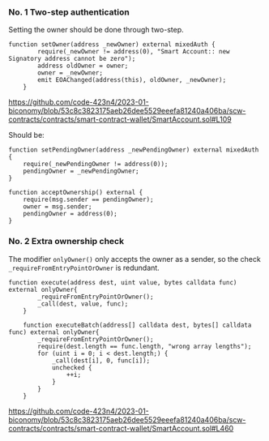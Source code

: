 ### No. 1 Two-step authentication
Setting the owner should be done through two-step. 
```
function setOwner(address _newOwner) external mixedAuth {
        require(_newOwner != address(0), "Smart Account:: new Signatory address cannot be zero");
        address oldOwner = owner;
        owner = _newOwner;
        emit EOAChanged(address(this), oldOwner, _newOwner);
    }
```
https://github.com/code-423n4/2023-01-biconomy/blob/53c8c3823175aeb26dee5529eeefa81240a406ba/scw-contracts/contracts/smart-contract-wallet/SmartAccount.sol#L109

Should be:
```
function setPendingOwner(address _newPendingOwner) external mixedAuth {
    require(_newPendingOwner != address(0));
    pendingOwner = _newPendingOwner;
}

function acceptOwnership() external {
    require(msg.sender == pendingOwner);
    owner = msg.sender;
    pendingOwner = address(0);
}
```

### No. 2 Extra ownership check
The modifier `onlyOwner()` only accepts the owner as a sender, so the check `_requireFromEntryPointOrOwner` is redundant.
```
function execute(address dest, uint value, bytes calldata func) external onlyOwner{
        _requireFromEntryPointOrOwner();
        _call(dest, value, func);
    }

    function executeBatch(address[] calldata dest, bytes[] calldata func) external onlyOwner{
        _requireFromEntryPointOrOwner();
        require(dest.length == func.length, "wrong array lengths");
        for (uint i = 0; i < dest.length;) {
            _call(dest[i], 0, func[i]);
            unchecked {
                ++i;
            }
        }
    }
```
https://github.com/code-423n4/2023-01-biconomy/blob/53c8c3823175aeb26dee5529eeefa81240a406ba/scw-contracts/contracts/smart-contract-wallet/SmartAccount.sol#L460